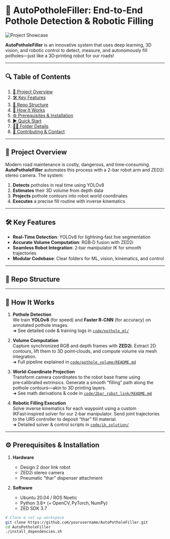 # 🚧 AutoPotholeFiller: End‑to‑End Pothole Detection & Robotic Filling

![Project Showcase](path/to/animated-demo.gif)

**AutoPotholeFiller** is an innovative system that uses deep learning, 3D vision, and robotic control to detect, measure, and autonomously fill potholes—just like a 3D‑printing robot for our roads!

---

## 🔍 Table of Contents

1. [🚀 Project Overview](#-project-overview)  
2. [🛠️ Key Features](#️-key-features)  
3. [📁 Repo Structure](#-repo-structure)  
4. [🎯 How It Works](#-how-it-works)  
5. [⚙️ Prerequisites & Installation](#️-prerequisites--installation)  
6. [▶️ Quick Start](#️-quick-start)  
7. [👨‍💻 Folder Details](#-folder-details)  
8. [🤝 Contributing & Contact](#-contributing--contact)  

---

## 🚀 Project Overview

Modern road maintenance is costly, dangerous, and time‑consuming. **AutoPotholeFiller** automates this process with a 2-bar robot arm and ZED2i stereo camera. The system:

1. **Detects** potholes in real time using YOLOv8  
2. **Estimates** their 3D volume from depth data  
3. **Projects** pothole contours into robot world coordinates  
4. **Executes** a precise fill routine with inverse kinematics  

---

## 🛠️ Key Features

- **Real‑Time Detection**: YOLOv8 for lightning‑fast live segmentation  
- **Accurate Volume Computation**: RGB‑D fusion with ZED2i  
- **Seamless Robot Integration**: 2‑bar manipulator IK for smooth trajectories  
- **Modular Codebase**: Clear folders for ML, vision, kinematics, and control  

---

## 📁 Repo Structure


---

## 🎯 How It Works

1. **Pothole Detection**  
   We train **YOLOv8** (for speed) and **Faster R‑CNN** (for accuracy) on annotated pothole images.  
   ➜ See detailed code & training logs in [`code/pothole_ml/`](code/pothole_ml/)

2. **Volume Computation**  
   Capture synchronized RGB and depth frames with **ZED2i**. Extract 2D contours, lift them to 3D point‑clouds, and compute volume via mesh integration.  
   ➜ Full pipeline explained in [`code/pothole_volume/README.md`](code/pothole_volume/README.md)

3. **World‑Coordinate Projection**  
   Transform camera coordinates to the robot base frame using pre‑calibrated extrinsics. Generate a smooth “filling” path along the pothole contours—akin to 3D printing layers.  
   ➜ See math derivations & code in [`code/2bar_robot_link/README.md`](code/2bar_robot_link/README.md)

4. **Robotic Filling Execution**  
   Solve inverse kinematics for each waypoint using a custom IKFast‑inspired solver for our 2‑bar manipulator. Send joint trajectories to the UR5 controller to deposit “thar” fill material.  
   ➜ Detailed solver & control scripts in [`code/ik_solution/`](code/ik_solution/)

---

## ⚙️ Prerequisites & Installation

1. **Hardware**  
   - Design 2 door link robot
   - ZED2i stereo camera  
   - Pneumatic “thar” dispenser attachment  

2. **Software**  
   - Ubuntu 20.04 / ROS Noetic  
   - Python 3.8+ (+ OpenCV, PyTorch, NumPy)  
   - ZED SDK 3.7  
    

```bash
# Clone & set up workspace
git clone https://github.com/yourusername/AutoPotholeFiller.git
cd AutoPotholeFiller
./install_dependencies.sh
